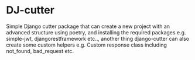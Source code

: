 # DJ-cutter
Simple Django cutter package that can create a new project with an advanced structure using poetry, and installing the required packages e.g. simple-jwt, djangorestframework etc.., another thing django-cutter can also create some custom helpers e.g. Custom response class including not_found, bad_request etc.
